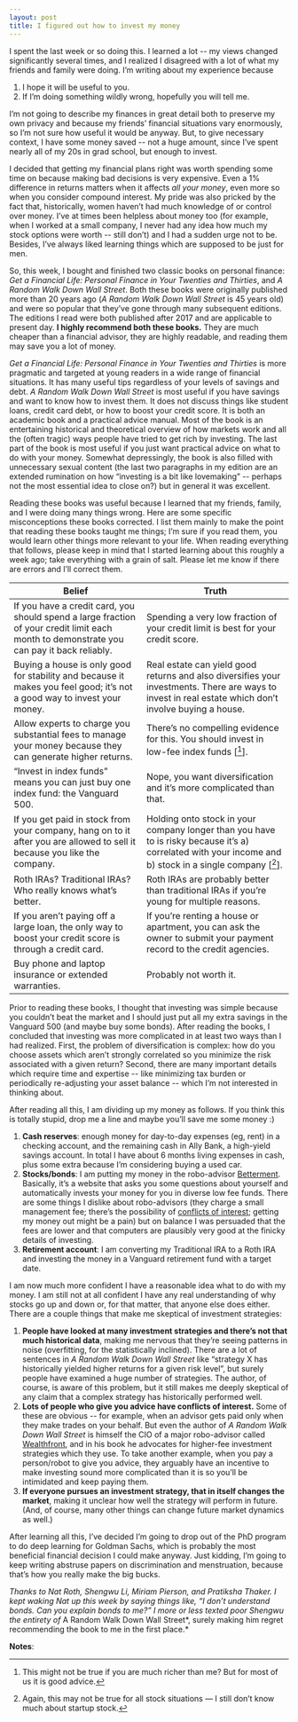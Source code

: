 ```yaml
---
layout: post
title: I figured out how to invest my money
---
```


I spent the last week or so doing this. I learned a lot -- my views changed significantly several times, and I realized I disagreed with a lot of what my friends and family were doing. I’m writing about my experience because 

1. I hope it will be useful to you. 
2. If I’m doing something wildly wrong, hopefully you will tell me. 

I’m not going to describe my finances in great detail both to preserve my own privacy and because my friends’ financial situations vary enormously, so I’m not sure how useful it would be anyway. But, to give necessary context, I have some money saved -- not a huge amount, since I’ve spent nearly all of my 20s in grad school, but enough to invest. 

I decided that getting my financial plans right was worth spending some time on because making bad decisions is very expensive. Even a 1% difference in returns matters when it affects *all your money*, even more so when you consider compound interest. My pride was also pricked by the fact that, historically, women haven’t had much knowledge of or control over money. I’ve at times been helpless about money too (for example, when I worked at a small company, I never had any idea how much my stock options were worth -- still don’t) and I had a sudden urge not to be. Besides, I’ve always liked learning things which are supposed to be just for men.

So, this week, I bought and finished two classic books on personal finance: *Get a Financial Life: Personal Finance in Your Twenties and Thirties*, and *A Random Walk Down Wall Street*. Both these books were originally published more than 20 years ago (*A Random Walk Down Wall Street* is 45 years old) and were so popular that they’ve gone through many subsequent editions. The editions I read were both published after 2017 and are applicable to present day. **I highly recommend both these books.** They are much cheaper than a financial advisor, they are highly readable, and reading them may save you a lot of money. 

*Get a Financial Life: Personal Finance in Your Twenties and Thirties* is more pragmatic and targeted at young readers in a wide range of financial situations. It has many useful tips regardless of your levels of savings and debt. *A Random Walk Down Wall Street* is most useful if you have savings and want to know how to invest them. It does not discuss things like student loans, credit card debt, or how to boost your credit score. It is both an academic book and a practical advice manual. Most of the book is an entertaining historical and theoretical overview of how markets work and all the (often tragic) ways people have tried to get rich by investing. The last part of the book is most useful if you just want practical advice on what to do with your money. Somewhat depressingly, the book is also filled with unnecessary sexual content (the last two paragraphs in my edition are an extended rumination on how “investing is a bit like lovemaking” -- perhaps not the most essential idea to close on?) but in general it was excellent. 

Reading these books was useful because I learned that my friends, family, and I were doing many things wrong. Here are some specific misconceptions these books corrected. I list them mainly to make the point that reading these books taught me things; I’m sure if you read them, you would learn other things more relevant to your life. When reading everything that follows, please keep in mind that I started learning about this roughly a week ago; take everything with a grain of salt. Please let me know if there are errors and I’ll correct them. 
    

| Belief | Truth | 
| ------ | ----- |
| If you have a credit card, you should spend a large fraction of your credit limit each month to demonstrate you can pay it back reliably. |Spending a very low fraction of your credit limit is best for your credit score. | 
| Buying a house is only good for stability and because it makes you feel good; it’s not a good way to invest your money. | Real estate can yield good returns and also diversifies your investments. There are ways to invest in real estate which don’t involve buying a house. | 
| Allow experts to charge you substantial fees to manage your money because they can generate higher returns. | There’s no compelling evidence for this. You should invest in low-fee index funds [[^1]].| 
| “Invest in index funds” means you can just buy one index fund: the Vanguard 500. | Nope, you want diversification and it’s more complicated than that. | 
| If you get paid in stock from your company, hang on to it after you are allowed to sell it because you like the company. | Holding onto stock in your company longer than you have to is risky because it’s a) correlated with your income and b) stock in a single company [[^2]].| 
| Roth IRAs? Traditional IRAs? Who really knows what’s better. | Roth IRAs are probably better than traditional IRAs if you’re young for multiple reasons. | 
| If you aren’t paying off a large loan, the only way to boost your credit score is through a credit card. | If you’re renting a house or apartment, you can ask the owner to submit your payment record to the credit agencies. | 
| Buy phone and laptop insurance or extended warranties. | Probably not worth it. | 

Prior to reading these books, I thought that investing was simple because you couldn’t beat the market and I should just put all my extra savings in the Vanguard 500 (and maybe buy some bonds). After reading the books, I concluded that investing was more complicated in at least two ways than I had realized. First, the problem of diversification is complex: how do you choose assets which aren’t strongly correlated so you minimize the risk associated with a given return?  Second, there are many important details which require time and expertise -- like minimizing tax burden or periodically re-adjusting your asset balance -- which I’m not interested in thinking about. 

After reading all this, I am dividing up my money as follows. If you think this is totally stupid, drop me a line and maybe you’ll save me some money :)

1. **Cash reserves**: enough money for day-to-day expenses (eg, rent) in a checking account, and the remaining cash in Ally Bank, a high-yield savings account. In total I have about 6 months living expenses in cash, plus some extra because I’m considering buying a used car. 
2. **Stocks/bonds**: I am putting my money in the robo-advisor [Betterment](https://www.betterment.com/). Basically, it’s a website that asks you some questions about yourself and automatically invests your money for you in diverse low fee funds. There are some things I dislike about robo-advisors (they charge a small management fee; there’s the possibility of [conflicts of interest](https://www.wired.com/story/beware-roboadvisors-wealthfront-betterment/); getting my money out might be a pain) but on balance I was persuaded that the fees are lower and that computers are plausibly very good at the finicky details of investing. 
3. **Retirement account**: I am converting my Traditional IRA to a Roth IRA and investing the money in a Vanguard retirement fund with a target date.  

I am now much more confident I have a reasonable idea what to do with my money. I am still not at all confident I have any real understanding of why stocks go up and down or, for that matter, that anyone else does either. There are a couple things that make me skeptical of investment strategies:

1. **People have looked at many investment strategies and there’s not that much historical data**, making me nervous that they’re seeing patterns in noise (overfitting, for the statistically inclined). There are a lot of sentences in *A Random Walk Down Wall Street* like “strategy X has historically yielded higher returns for a given risk level”, but surely people have examined a huge number of strategies. The author, of course, is aware of this problem, but it still makes me deeply skeptical of any claim that a complex strategy has historically performed well. 
2. **Lots of people who give you advice have conflicts of interest.** Some of these are obvious -- for example, when an advisor gets paid only when they make trades on your behalf. But even the author of *A Random Walk Down Wall Street* is himself the CIO of a major robo-advisor called [Wealthfront](https://www.wealthfront.com/), and in his book he advocates for higher-fee investment strategies which they use. To take another example, when you pay a person/robot to give you advice, they arguably have an incentive to make investing sound more complicated than it is so you’ll be intimidated and keep paying them. 
3. **If everyone pursues an investment strategy, that in itself changes the market**, making it unclear how well the strategy will perform in future. (And, of course, many other things can change future market dynamics as well.) 

After learning all this, I’ve decided I’m going to drop out of the PhD program to do deep learning for Goldman Sachs, which is probably the most beneficial financial decision I could make anyway. Just kidding, I’m going to keep writing abstruse papers on discrimination and menstruation, because that’s how you really make the big bucks. 

*Thanks to Nat Roth, Shengwu Li, Miriam Pierson, and Pratiksha Thaker. I kept waking Nat up this week by saying things like, “I don’t understand bonds. Can you explain bonds to me?” I more or less texted poor Shengwu the entirety of* A Random Walk Down Wall Street*, surely making him regret recommending the book to me in the first place.*

**Notes**: 

[^1]: This might not be true if you are much richer than me? But for most of us it is good advice.
[^2]: Again, this may not be true for all stock situations — I still don’t know much about startup stock.
